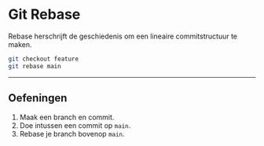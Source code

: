 # Git Rebase

Rebase herschrijft de geschiedenis om een lineaire commitstructuur te maken.

```bash
git checkout feature
git rebase main
```

---

## Oefeningen

1. Maak een branch en commit.  
2. Doe intussen een commit op `main`.  
3. Rebase je branch bovenop `main`.
